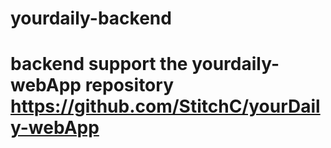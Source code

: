 # yourdaily-backend
# backend support the yourdaily-webApp repository https://github.com/StitchC/yourDaily-webApp
